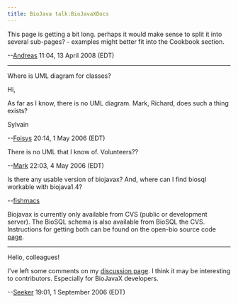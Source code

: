 ```yaml
---
title: BioJava talk:BioJavaXDocs
---
```


This page is getting a bit long. perhaps it would make sense to split it
into several sub-pages? - examples might better fit into the Cookbook
section.

--[Andreas](User:Andreas "wikilink") 11:04, 13 April 2008 (EDT)

------------------------------------------------------------------------

Where is UML diagram for classes?

Hi,

As far as I know, there is no UML diagram. Mark, Richard, does such a
thing exists?

Sylvain

--[Foisys](User:Foisys "wikilink") 20:14, 1 May 2006 (EDT)

There is no UML that I know of. Volunteers??

--[Mark](User:Mark "wikilink") 22:03, 4 May 2006 (EDT)

Is there any usable version of biojavax? And, where can I find biosql
workable with biojava1.4?

--[fishmacs](User:fishmacs "wikilink")

Biojavax is currently only available from CVS (public or development
server). The BioSQL schema is also available from BioSQL the CVS.
Instructions for getting both can be found on the open-bio source code
[page](http://www.open-bio.org/wiki/SourceCode).

------------------------------------------------------------------------

Hello, colleagues!

I've left some comments on my [discussion
page](User_talk:Seeker#I.27ve_noticed_some_misprints_in_BioJavaX_Documentation_and_in_the_source_code. "wikilink").
I think it may be interesting to contributors. Especially for BioJavaX
developers.

--[Seeker](User:Seeker "wikilink") 19:01, 1 September 2006 (EDT)
